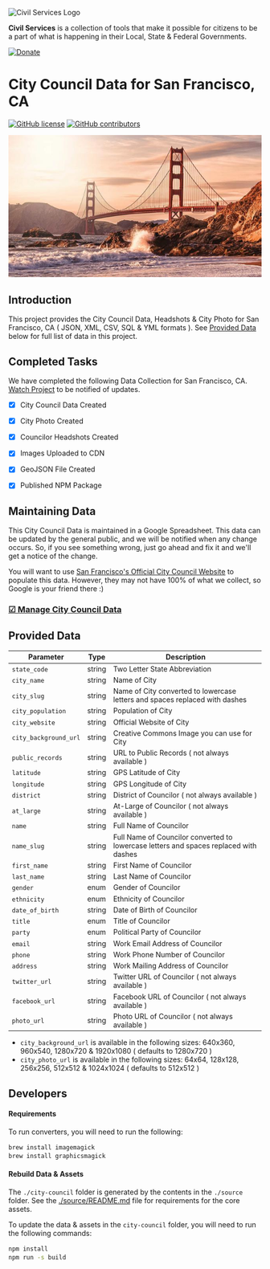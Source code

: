 ![Civil Services Logo](https://raw.githubusercontent.com/CivilServiceUSA/api/master/docs/img/logo.png "Civil Services Logo")

__Civil Services__ is a collection of tools that make it possible for citizens to be a part of what is happening in their Local, State & Federal Governments.

[![Donate](https://cdn.civil.services/donate-button.png)](https://www.paypal.me/civilservices)


City Council Data for San Francisco, CA
===

[![GitHub license](https://img.shields.io/badge/license-MIT-blue.svg?style=flat)](https://raw.githubusercontent.com/CivilServiceUSA/city-council-ca-san-francisco/master/LICENSE)  [![GitHub contributors](https://img.shields.io/github/contributors/CivilServiceUSA/city-council-ca-san-francisco.svg)](https://github.com/CivilServiceUSA/city-council-ca-san-francisco/graphs/contributors)

![San Francisco, CA](city-council/images/backgrounds/640x360/city.jpg "San Francisco, CA")


Introduction
---

This project provides the City Council Data, Headshots & City Photo for San Francisco, CA ( JSON, XML, CSV, SQL & YML formats ).  See [Provided Data](#provided-data) below for full list of data in this project.


Completed Tasks
---

We have completed the following Data Collection for San Francisco, CA. [Watch Project](https://github.com/CivilServiceUSA/city-council-ca-san-francisco/subscription) to be notified of updates.

- [X] City Council Data Created
- [X] City Photo Created
- [X] Councilor Headshots Created
- [X] Images Uploaded to CDN
- [X] GeoJSON File Created
- [X] Published NPM Package


Maintaining Data
---

This City Council Data is maintained in a Google Spreadsheet.  This data can be updated by the general public, and we will be notified when any change occurs.  So, if you see something wrong, just go ahead and fix it and we'll get a notice of the change.

You will want to use [San Francisco's Official City Council Website](http://sfbos.org/) to populate this data. However, they may not have 100% of what we collect, so Google is your friend there :)

### [☑ Manage City Council Data](https://docs.google.com/spreadsheets/d/16dfZjy5w1_wk8dHhG0bnXuc17dr8OSNceOHSiSVabII/edit?usp=sharing)


Provided Data
---

Parameter             | Type   | Description
----------------------|--------|----------------
`state_code`          | string | Two Letter State Abbreviation
`city_name`           | string | Name of City
`city_slug`           | string | Name of City converted to lowercase letters and spaces replaced with dashes
`city_population`     | string | Population of City
`city_website`        | string | Official Website of City
`city_background_url` | string | Creative Commons Image you can use for City
`public_records`      | string | URL to Public Records ( not always available )
`latitude`            | string | GPS Latitude of City
`longitude`           | string | GPS Longitude of City
`district`            | string | District of Councilor ( not always available )
`at_large`            | string | At-Large of Councilor ( not always available )
`name`                | string | Full Name of Councilor
`name_slug`           | string | Full Name of Councilor converted to lowercase letters and spaces replaced with dashes
`first_name`          | string | First Name of Councilor
`last_name`           | string | Last Name of Councilor
`gender`              | enum   | Gender of Councilor
`ethnicity`           | enum   | Ethnicity of Councilor
`date_of_birth`       | string | Date of Birth of Councilor
`title`               | enum   | Title of Councilor
`party`               | enum   | Political Party of Councilor
`email`               | string | Work Email Address of Councilor
`phone`               | string | Work Phone Number of Councilor
`address`             | string | Work Mailing Address of Councilor
`twitter_url`         | string | Twitter URL of Councilor ( not always available )
`facebook_url`        | string | Facebook URL of Councilor ( not always available )
`photo_url`           | string | Photo URL of Councilor ( not always available )

* `city_background_url` is available in the following sizes: 640x360, 960x540, 1280x720 & 1920x1080 ( defaults to 1280x720 )
* `city_photo_url` is available in the following sizes: 64x64, 128x128, 256x256, 512x512 & 1024x1024 ( defaults to 512x512 )


Developers
---

#### Requirements

To run converters, you will need to run the following:

```bash
brew install imagemagick
brew install graphicsmagick
```

#### Rebuild Data & Assets

The `./city-council` folder is generated by the contents in the `./source` folder.  See the [./source/README.md](./source/README.md) file for requirements for the core assets.

To update the data & assets in the `city-council` folder, you will need to run the following commands:

```bash
npm install
npm run -s build
```
